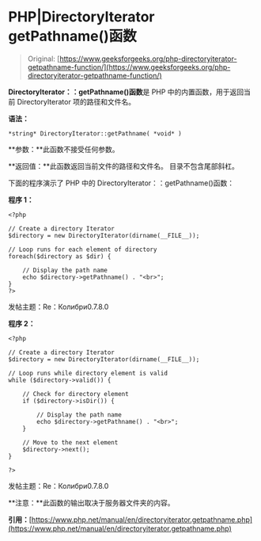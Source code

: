 # PHP|DirectoryIterator getPathname()函数

> Original: [https://www.geeksforgeeks.org/php-directoryiterator-getpathname-function/](https://www.geeksforgeeks.org/php-directoryiterator-getpathname-function/)

**DirectoryIterator：：getPathname()函数**是 PHP 中的内置函数，用于返回当前 DirectoryIterator 项的路径和文件名。

**语法：**

```
*string* DirectoryIterator::getPathname( *void* )
```

**参数：**此函数不接受任何参数。

**返回值：**此函数返回当前文件的路径和文件名。 目录不包含尾部斜杠。

下面的程序演示了 PHP 中的 DirectoryIterator：：getPathname()函数：

**程序 1：**

```
<?php

// Create a directory Iterator
$directory = new DirectoryIterator(dirname(__FILE__));

// Loop runs for each element of directory
foreach($directory as $dir) {

    // Display the path name
    echo $directory->getPathname() . "<br>";
}
?>
```

发帖主题：Re：Колибри0.7.8.0

**程序 2：**

```
<?php

// Create a directory Iterator
$directory = new DirectoryIterator(dirname(__FILE__));

// Loop runs while directory element is valid
while ($directory->valid()) {

    // Check for directory element
    if ($directory->isDir()) {

        // Display the path name
        echo $directory->getPathname() . "<br>";
    }

    // Move to the next element
    $directory->next();
}

?>
```

发帖主题：Re：Колибри0.7.8.0

**注意：**此函数的输出取决于服务器文件夹的内容。

**引用：**[https://www.php.net/manual/en/directoryiterator.getpathname.php](https://www.php.net/manual/en/directoryiterator.getpathname.php)